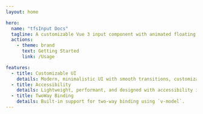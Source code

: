```yaml
---
layout: home

hero:
  name: "tfsInput Docs"
  tagline: A customizable Vue 3 input component with animated floating labels for clean, modern forms.
  actions:
    - theme: brand
      text: Getting Started
      link: /Usage

features:
  - title: Customizable UI
    details: Modern, minimalistic UI with smooth transitions, customizable colors, and dark theme responsiveness.
  - title: Accessibility
    details: Lightweight, performant, and designed with accessibility in mind.
  - title: TwoWay Binding
    details: Built-in support for two-way binding using `v-model`.
---
```

